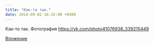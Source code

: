 ```yaml
---
title: "Как-то так."
date: 2014-09-02 16:32:00 +0300
---
```


Как-то так.
Фотография
https://vk.com/photo41076938_339215449

[Вложение](https://vk.com/photo41076938_339215449)
